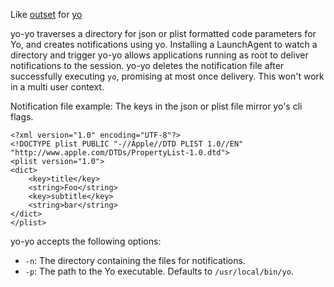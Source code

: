Like [outset](https://github.com/chilcote/outset) for [yo](https://github.com/sheagcraig/yo)

yo-yo traverses a directory for json or plist formatted code parameters for Yo, and creates notifications using yo.
Installing a LaunchAgent to watch a directory and trigger yo-yo allows applications running as root to deliver notifications to the session.
yo-yo deletes the notification file after successfully executing `yo`, promising at most once delivery. This won't work in a multi user context.

Notification file example:
The keys in the json or plist file mirror yo's cli flags.

```plist
<?xml version="1.0" encoding="UTF-8"?>
<!DOCTYPE plist PUBLIC "-//Apple//DTD PLIST 1.0//EN" "http://www.apple.com/DTDs/PropertyList-1.0.dtd">
<plist version="1.0">
<dict>
    <key>title</key>
    <string>Foo</string>
    <key>subtitle</key>
    <string>bar</string>
</dict>
</plist>
```

yo-yo accepts the following options:

* `-n`: The directory containing the files for notifications.
* `-p`: The path to the Yo executable. Defaults to `/usr/local/bin/yo`.
